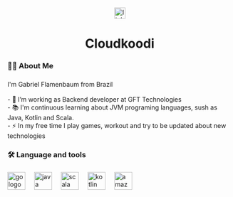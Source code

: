###

<div align="center">
  <a href="https://www.linkedin.com/in/gabriel-flamenbaum-a1834b7b/" target="_blank">
    <img src="https://img.shields.io/static/v1?message=LinkedIn&logo=linkedin&label=&color=0077B5&logoColor=white&labelColor=&style=for-the-badge" height="25" alt="linkedin logo"  />
  </a>
</div>

###

<h1 align="center">Cloudkoodi</h1>

###

<h3 align="left">👩‍💻  About Me</h3>

###

<p align="left">I'm Gabriel Flamenbaum from Brazil<br><br>- 🔭 I’m working as Backend developer at GFT Technologies<br>- 📚 I'm continuous learning about JVM programing languages, sush as Java, Kotlin and Scala.<br>- ⚡ In my free time I play games, workout and try to be updated about  new technologies</p>

###

<h3 align="left">🛠 Language and tools</h3>

###

<div align="left">
  <img src="https://cdn.jsdelivr.net/gh/devicons/devicon/icons/go/go-original-wordmark.svg" height="40" alt="go logo"  />
  <img width="12" />
  <img src="https://cdn.jsdelivr.net/gh/devicons/devicon/icons/java/java-original.svg" height="40" alt="java logo"  />
  <img width="12" />
  <img src="https://cdn.jsdelivr.net/gh/devicons/devicon/icons/scala/scala-original.svg" height="40" alt="scala logo"  />
  <img width="12" />
  <img src="https://cdn.jsdelivr.net/gh/devicons/devicon/icons/kotlin/kotlin-original.svg" height="40" alt="kotlin logo"  />
  <img width="12" />
  <img src="https://skillicons.dev/icons?i=aws" height="40" alt="amazonwebservices logo"  />
</div>
